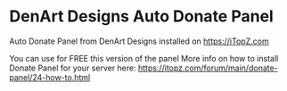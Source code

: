 # DenArt Designs Auto Donate Panel
Auto Donate Panel from DenArt Designs installed on https://iTopZ.com

You can use for FREE this version of the panel
More info on how to install Donate Panel for your server here: https://itopz.com/forum/main/donate-panel/24-how-to.html

